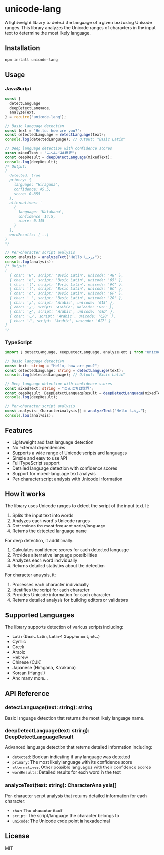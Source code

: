 # unicode-lang

A lightweight library to detect the language of a given text using Unicode ranges. This library analyzes the Unicode ranges of characters in the input text to determine the most likely language.

## Installation

```bash
npm install unicode-lang
```

## Usage

### JavaScript

```javascript
const {
  detectLanguage,
  deepDetectLanguage,
  analyzeText,
} = require("unicode-lang");

// Basic language detection
const text = "Hello, how are you?";
const detectedLanguage = detectLanguage(text);
console.log(detectedLanguage); // Output: "Basic Latin"

// Deep language detection with confidence scores
const mixedText = "こんにちは世界";
const deepResult = deepDetectLanguage(mixedText);
console.log(deepResult);
/* Output:
{
  detected: true,
  primary: {
    language: "Hiragana",
    confidence: 85.5,
    score: 0.855
  },
  alternatives: [
    {
      language: "Katakana",
      confidence: 14.5,
      score: 0.145
    }
  ],
  wordResults: [...]
}
*/

// Per-character script analysis
const analysis = analyzeText("Hello مرحبا");
console.log(analysis);
/* Output:
[
  { char: 'H', script: 'Basic Latin', unicode: '48' },
  { char: 'e', script: 'Basic Latin', unicode: '65' },
  { char: 'l', script: 'Basic Latin', unicode: '6C' },
  { char: 'l', script: 'Basic Latin', unicode: '6C' },
  { char: 'o', script: 'Basic Latin', unicode: '6F' },
  { char: ' ', script: 'Basic Latin', unicode: '20' },
  { char: 'م', script: 'Arabic', unicode: '645' },
  { char: 'ر', script: 'Arabic', unicode: '631' },
  { char: 'ح', script: 'Arabic', unicode: '62D' },
  { char: 'ب', script: 'Arabic', unicode: '628' },
  { char: 'ا', script: 'Arabic', unicode: '627' }
]
*/
```

### TypeScript

```typescript
import { detectLanguage, deepDetectLanguage, analyzeText } from "unicode-lang";

// Basic language detection
const text: string = "Hello, how are you?";
const detectedLanguage: string = detectLanguage(text);
console.log(detectedLanguage); // Output: "Basic Latin"

// Deep language detection with confidence scores
const mixedText: string = "こんにちは世界";
const deepResult: DeepDetectLanguageResult = deepDetectLanguage(mixedText);
console.log(deepResult);

// Per-character script analysis
const analysis: CharacterAnalysis[] = analyzeText("Hello مرحبا");
console.log(analysis);
```

## Features

- Lightweight and fast language detection
- No external dependencies
- Supports a wide range of Unicode scripts and languages
- Simple and easy to use API
- Full TypeScript support
- Detailed language detection with confidence scores
- Support for mixed-language text analysis
- Per-character script analysis with Unicode information

## How it works

The library uses Unicode ranges to detect the script of the input text. It:

1. Splits the input text into words
2. Analyzes each word's Unicode ranges
3. Determines the most frequent script/language
4. Returns the detected language name

For deep detection, it additionally:

1. Calculates confidence scores for each detected language
2. Provides alternative language possibilities
3. Analyzes each word individually
4. Returns detailed statistics about the detection

For character analysis, it:

1. Processes each character individually
2. Identifies the script for each character
3. Provides Unicode information for each character
4. Returns detailed analysis for building editors or validators

## Supported Languages

The library supports detection of various scripts including:

- Latin (Basic Latin, Latin-1 Supplement, etc.)
- Cyrillic
- Greek
- Arabic
- Hebrew
- Chinese (CJK)
- Japanese (Hiragana, Katakana)
- Korean (Hangul)
- And many more...

## API Reference

### detectLanguage(text: string): string

Basic language detection that returns the most likely language name.

### deepDetectLanguage(text: string): DeepDetectLanguageResult

Advanced language detection that returns detailed information including:

- `detected`: Boolean indicating if any language was detected
- `primary`: The most likely language with its confidence score
- `alternatives`: Other possible languages with their confidence scores
- `wordResults`: Detailed results for each word in the text

### analyzeText(text: string): CharacterAnalysis[]

Per-character script analysis that returns detailed information for each character:

- `char`: The character itself
- `script`: The script/language the character belongs to
- `unicode`: The Unicode code point in hexadecimal

## License

MIT
